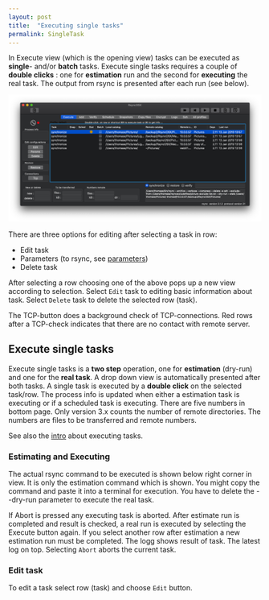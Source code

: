 ```yaml
---
layout: post
title:  "Executing single tasks"
permalink: SingleTask
---
```

In Execute view (which is the opening view) tasks can be executed as **single**- and/or **batch** tasks. Execute single tasks requires a couple of **double clicks** : one for **estimation** run and the second for **executing** the real task. The output from rsync is presented after each run (see below).

![](/images/RsyncOSX/master/singletask/singletask.png)

There are three options for editing after selecting a task in row:

- Edit task
- Parameters (to rsync, see [parameters](/Parameters))
- Delete task

After selecting a row choosing one of the above pops up a new view according to selection. Select `Edit` task to editing basic information about task. Select `Delete` task to delete the selected row (task).

The TCP-button does a background check of TCP-connections. Red rows after a TCP-check indicates that there are no contact with remote server.

## Execute single tasks

Execute single tasks is a **two step** operation, one for **estimation** (dry-run) and one for the **real task**. A drop down view is automatically presented after both tasks. A single task is executed by  a **double click** on the selected task/row. The process info is updated when either a estimation task is executing or if a scheduled task is executing. There are five numbers in bottom page. Only version 3.x counts the number of remote directories. The numbers are files to be transferred and remote numbers.

See also the [intro](/Intro) about executing tasks.

### Estimating and Executing

The actual rsync command to be executed is shown below right corner in view. It is only the estimation command which is shown. You might copy the command and paste it into a terminal for execution. You have to delete the --dry-run parameter to execute the real task.

If Abort is pressed any executing task is aborted. After estimate run is completed and result is checked, a real run is executed by selecting the Execute button again. If you select another row after estimation a new estimation run must be completed.
The logg shows result of task. The latest log on top.
Selecting `Abort` aborts the current task.

### Edit task

To edit a task select row (task) and choose `Edit` button.
